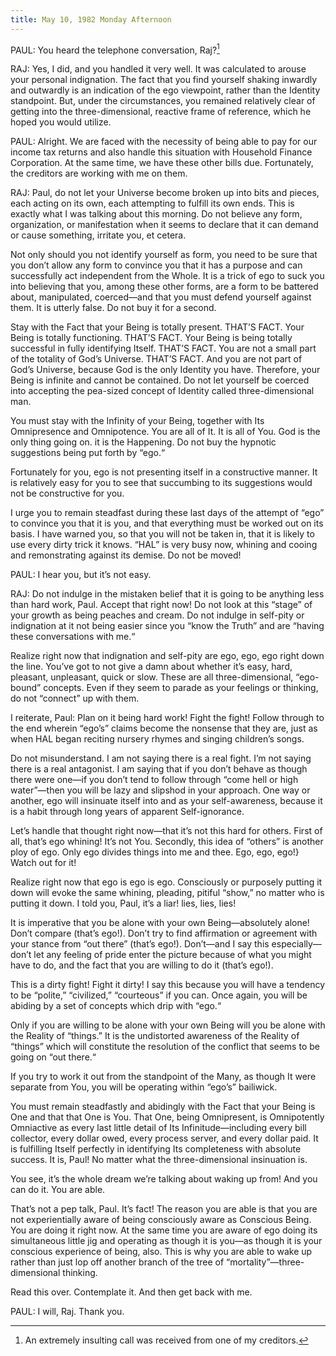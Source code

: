 ```yaml
---
title: May 10, 1982 Monday Afternoon
---
```


PAUL: You heard the telephone conversation, Raj?[^1]

RAJ: Yes, I did, and you handled it very well. It was calculated to arouse your
personal indignation. The fact that you find yourself shaking inwardly and
outwardly is an indication of the ego viewpoint, rather than the Identity
standpoint. But, under the circumstances, you remained relatively clear of
getting into the three-dimensional, reactive frame of reference, which he hoped
you would utilize.

PAUL: Alright. We are faced with the necessity of being able to pay for our
income tax returns and also handle this situation with Household Finance
Corporation. At the same time, we have these other bills due. Fortunately, the
creditors are working with me on them.

RAJ: Paul, do not let your Universe become broken up into bits and pieces, each
acting on its own, each attempting to fulfill its own ends. This is exactly
what I was talking about this morning. Do not believe any form, organization,
or manifestation when it seems to declare that it can demand or cause
something, irritate you, et cetera.

Not only should you not identify yourself as form, you need to be sure that you
don’t allow any form to convince you that it has a purpose and can successfully
act independent from the Whole. It is a trick of ego to suck you into believing
that you, among these other forms, are a form to be battered about,
manipulated, coerced—and that you must defend yourself against them. It is
utterly false. Do not buy it for a second.

Stay with the Fact that your Being is totally present. THAT’S FACT. Your Being
is totally functioning. THAT’S FACT. Your Being is being totally successful in
fully identifying Itself. THAT’S FACT. You are not a small part of the totality
of God’s Universe. THAT’S FACT. And you are not part of God’s Universe, because
God is the only Identity you have. Therefore, your Being is infinite and cannot
be contained. Do not let yourself be coerced into accepting the pea-sized
concept of Identity called three-dimensional man.

You must stay with the Infinity of your Being, together with Its Omnipresence
and Omnipotence. You are all of It. It is all of You. God is the only thing
going on. it is the Happening. Do not buy the hypnotic suggestions being put
forth by “ego.“

Fortunately for you, ego is not presenting itself in a constructive manner. It
is relatively easy for you to see that succumbing to its suggestions would not
be constructive for you.

I urge you to remain steadfast during these last days of the attempt of “ego”
to convince you that it is you, and that everything must be worked out on its
basis. I have warned you, so that you will not be taken in, that it is likely
to use every dirty trick it knows. “HAL” is very busy now, whining and cooing
and remonstrating against its demise. Do not be moved!

PAUL: I hear you, but it’s not easy.

RAJ: Do not indulge in the mistaken belief that it is going to be anything less
than hard work, Paul. Accept that right now! Do not look at this “stage” of
your growth as being peaches and cream. Do not indulge in self-pity or
indignation at it not being easier since you “know the Truth” and are “having
these conversations with me.“

Realize right now that indignation and self-pity are ego, ego, ego right down
the line. You’ve got to not give a damn about whether it’s easy, hard,
pleasant, unpleasant, quick or slow. These are all three-dimensional,
“ego-bound” concepts. Even if they seem to parade as your feelings or thinking,
do not “connect” up with them.

I reiterate, Paul: Plan on it being hard work! Fight the fight! Follow through
to the end wherein “ego’s” claims become the nonsense that they are, just as
when HAL began reciting nursery rhymes and singing children’s songs.

Do not misunderstand. I am not saying there is a real fight. I’m not saying
there is a real antagonist. I am saying that if you don’t behave as though
there were one—if you don’t tend to follow through “come hell or high
water”—then you will be lazy and slipshod in your approach. One way or another,
ego will insinuate itself into and as your self-awareness, because it is a
habit through long years of apparent Self-ignorance.

Let’s handle that thought right now—that it’s not this hard for others. First
of all, that’s ego whining! It’s not You. Secondly, this idea of “others” is
another ploy of ego. Only ego divides things into me and thee. Ego, ego, ego!}
Watch out for it!

Realize right now that ego is ego is ego. Consciously or purposely putting it
down will evoke the same whining, pleading, pitiful “show,” no matter who is
putting it down. I told you, Paul, it’s a liar! lies, lies, lies!

It is imperative that you be alone with your own Being—absolutely alone! Don’t
compare (that’s ego!). Don’t try to find affirmation or agreement with your
stance from “out there” (that’s ego!). Don’t—and I say this especially—don’t
let any feeling of pride enter the picture because of what you might have to
do, and the fact that you are willing to do it (that’s ego!).

This is a dirty fight! Fight it dirty! I say this because you will have a
tendency to be “polite,” “civilized,” “courteous” if you can. Once again, you
will be abiding by a set of concepts which drip with “ego.“

Only if you are willing to be alone with your own Being will you be alone with
the Reality of “things.” It is the undistorted awareness of the Reality of
“things” which will constitute the resolution of the conflict that seems to be
going on “out there.“

If you try to work it out from the standpoint of the Many, as though It were
separate from You, you will be operating within “ego’s” bailiwick.

You must remain steadfastly and abidingly with the Fact that your Being is One
and that that One is You. That One, being Omnipresent, is Omnipotently
Omniactive as every last little detail of Its Infinitude—including every bill
collector, every dollar owed, every process server, and every dollar paid. It
is fulfilling Itself perfectly in identifying Its completeness with absolute
success. It is, Paul! No matter what the three-dimensional insinuation is.

You see, it’s the whole dream we’re talking about waking up from! And you can
do it. You are able.

That’s not a pep talk, Paul. It’s fact! The reason you are able is that you are
not experientially aware of being consciously aware as Conscious Being. You are
doing it right now. At the same time you are aware of ego doing its
simultaneous little jig and operating as though it is you—as though it is your
conscious experience of being, also. This is why you are able to wake up rather
than just lop off another branch of the tree of “mortality”—three-dimensional
thinking.

Read this over. Contemplate it. And then get back with me.

PAUL: I will, Raj. Thank you.

[^1]: An extremely insulting call was received from one of my creditors.


